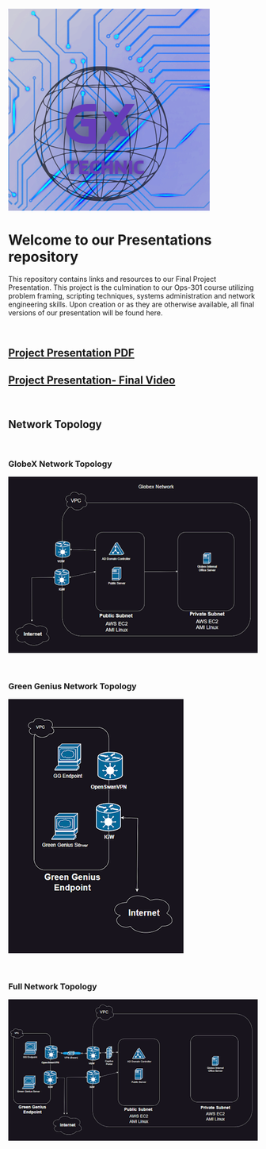 ![Logo](./assets/Logo.png)

# Welcome to our Presentations repository

 This repository contains links and resources to our Final Project Presentation. This project is the culmination to our Ops-301 course utilizing problem framing, scripting techniques, systems administration and network engineering skills. Upon creation or as they are otherwise available, all final versions of our presentation will be found here.

<br>

## [Project Presentation PDF](./assets/pdf/)

## [Project Presentation- Final Video]()

<br>

## Network Topology

<!-- ![Network Topology](./Topology/Topology_v1.pngG) -->

<br>

### GlobeX Network Topology

![GlobeX Network Topology](./assets/GlobeXTop.png)

<br>

### Green Genius Network Topology

![Green Genius Network Topology](./assets/GreenGenius.png)

<br>

### Full Network Topology

![Full Network Topology](./assets/FullNetwork.png)

